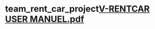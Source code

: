 # team_rent_car_project[V-RENTCAR USER MANUEL.pdf](https://github.com/NewWorldAncle/team_rent_car_project/files/8299376/V-RENTCAR.USER.MANUEL.pdf)
